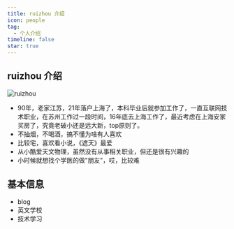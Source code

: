 ```yaml
---
title: ruizhou 介绍
icon: people
tag:
  - 个人介绍
timeline: false
star: true
---
```


## ruizhou 介绍

![ruizhou](/2233.png)

- 90年，老家江苏，21年落户上海了，本科毕业后就参加工作了，一直互联网技术职业，在苏州工作过一段时间，16年底去上海工作了，最近考虑在上海安家买房了，究竟老破小还是远大新，top原则了。
- 不抽烟，不喝酒，搞不懂为啥有人喜欢
- 比较宅，喜欢看小说，《遮天》最爱
- 从小酷爱天文物理，虽然没有从事相关职业，但还是很有兴趣的
- 小时候就想找个学医的做"朋友"，哎，比较难

## 基本信息

- blog
- 英文学校
- 技术学习
